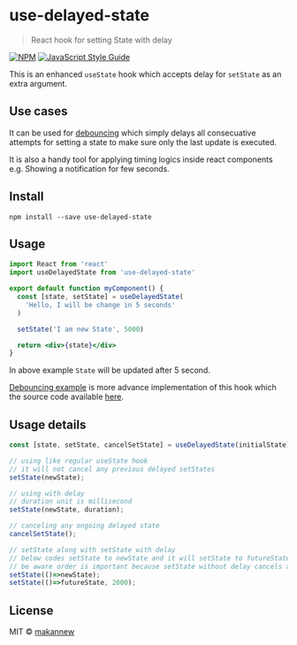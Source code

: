 # use-delayed-state

> React hook for setting State with delay

[![NPM](https://img.shields.io/npm/v/use-delayed-state.svg)](https://www.npmjs.com/package/use-delayed-state) [![JavaScript Style Guide](https://img.shields.io/badge/code_style-standard-brightgreen.svg)](https://standardjs.com)

This is an enhanced `useState` hook which accepts delay for `setState` as an extra argument.

## Use cases

It can be used for [debouncing](https://css-tricks.com/debouncing-throttling-explained-examples/#article-header-id-0) which simply delays all consecuative attempts for setting a state to make sure only the last update is executed.

It is also a handy tool for applying timing logics inside react components e.g. Showing a notification for few seconds.




## Install

```console
npm install --save use-delayed-state
```

## Usage

```jsx
import React from 'react'
import useDelayedState from 'use-delayed-state'

export default function myComponent() {
  const [state, setState] = useDelayedState(
    'Hello, I will be change in 5 seconds'
  )

  setState('I am new State', 5000)

  return <div>{state}</div>
}
```
In above example `State` will be updated after 5 second.

[Debouncing example](https://makannew.github.io/use-delayed-state/) is more advance implementation of this hook which the source code available [here](https://github.com/makannew/use-delayed-state/blob/master/example/src/App.js).

## Usage details



```jsx
const [state, setState, cancelSetState] = useDelayedState(initialState);

// using like regular useState hook
// it will not cancel any previous delayed setStates
setState(newState);

// using with delay
// duration unit is millisecond
setState(newState, duration);

// canceling any ongoing delayed state
cancelSetState();

// setState along with setState with delay
// below codes setState to newState and it will setState to futureState after 2s
// be aware order is important because setState without delay cancels all ongoing delayed setStates
setState(()=>newState);
setState(()=>futureState, 2000);
```




## License

MIT © [makannew](https://github.com/makannew)
